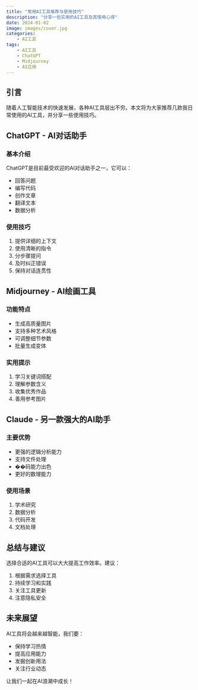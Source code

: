 ```yaml
---
title: "常用AI工具推荐与使用技巧"
description: "分享一些实用的AI工具及其使用心得"
date: 2024-01-02
image: images/cover.jpg
categories:
    - AI工具
tags:
    - AI工具
    - ChatGPT
    - Midjourney
    - AI应用
---
```


## 引言

随着人工智能技术的快速发展，各种AI工具层出不穷。本文将为大家推荐几款我日常使用的AI工具，并分享一些使用技巧。

## ChatGPT - AI对话助手

### 基本介绍
ChatGPT是目前最受欢迎的AI对话助手之一，它可以：
- 回答问题
- 编写代码
- 创作文章
- 翻译文本
- 数据分析

### 使用技巧
1. 提供详细的上下文
2. 使用清晰的指令
3. 分步骤提问
4. 及时纠正错误
5. 保持对话连贯性

## Midjourney - AI绘画工具

### 功能特点
- 生成高质量图片
- 支持多种艺术风格
- 可调整细节参数
- 批量生成变体

### 实用提示
1. 学习关键词搭配
2. 理解参数含义
3. 收集优秀作品
4. 善用参考图片

## Claude - 另一款强大的AI助手

### 主要优势
- 更强的逻辑分析能力
- 支持文件处理
- ��码能力出色
- 更好的数理能力

### 使用场景
1. 学术研究
2. 数据分析
3. 代码开发
4. 文档处理

## 总结与建议

选择合适的AI工具可以大大提高工作效率。建议：
1. 根据需求选择工具
2. 持续学习和实践
3. 关注工具更新
4. 注意隐私安全

## 未来展望

AI工具将会越来越智能，我们要：
- 保持学习热情
- 提高应用能力
- 发掘创新用法
- 关注行业动态

让我们一起在AI浪潮中成长！ 